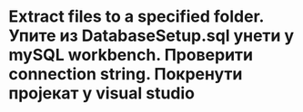 # Extract files to a specified folder. Упите из DatabaseSetup.sql унети у mySQL workbench. Проверити connection string. Покренути пројекат у visual studio
